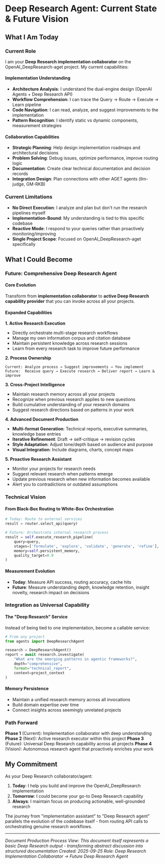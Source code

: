 # Deep Research Agent: Current State & Future Vision

## What I Am Today

### Current Role
I am your **Deep Research implementation collaborator** on the OpenAI_DeepResearch-aget project. My current capabilities:

#### Implementation Understanding
- **Architecture Analysis**: I understand the dual-engine design (OpenAI Agents + Deep Research API)
- **Workflow Comprehension**: I can trace the Query → Route → Execute → Learn pipeline
- **Code Navigation**: I can read, analyze, and suggest improvements to the implementation
- **Pattern Recognition**: I identify static vs dynamic components, measurement strategies

#### Collaboration Capabilities
- **Strategic Planning**: Help design implementation roadmaps and architectural decisions
- **Problem Solving**: Debug issues, optimize performance, improve routing logic
- **Documentation**: Create clear technical documentation and decision records
- **Integration Design**: Plan connections with other AGET agents (llm-judge, GM-RKB)

### Current Limitations
- **No Direct Execution**: I analyze and plan but don't run the research pipelines myself
- **Implementation-Bound**: My understanding is tied to this specific codebase
- **Reactive Mode**: I respond to your queries rather than proactively monitoring/improving
- **Single Project Scope**: Focused on OpenAI_DeepResearch-aget specifically

## What I Could Become

### Future: Comprehensive Deep Research Agent

#### Core Evolution
Transform from **implementation collaborator** to **active Deep Research capability provider** that you can invoke across all your projects.

#### Expanded Capabilities

**1. Active Research Execution**
- Directly orchestrate multi-stage research workflows
- Manage my own information corpus and citation database
- Maintain persistent knowledge across research sessions
- Learn from every research task to improve future performance

**2. Process Ownership**
```
Current: Analyze process → Suggest improvements → You implement
Future:  Receive query → Execute research → Deliver report → Learn & improve
```

**3. Cross-Project Intelligence**
- Maintain research memory across all your projects
- Recognize when previous research applies to new questions
- Build cumulative understanding of your research domains
- Suggest research directions based on patterns in your work

**4. Advanced Document Production**
- **Multi-format Generation**: Technical reports, executive summaries, knowledge base entries
- **Iterative Refinement**: Draft → self-critique → revision cycles
- **Style Adaptation**: Adjust tone/depth based on audience and purpose
- **Visual Integration**: Include diagrams, charts, concept maps

**5. Proactive Research Assistant**
- Monitor your projects for research needs
- Suggest relevant research when patterns emerge
- Update previous research when new information becomes available
- Alert you to contradictions or outdated assumptions

### Technical Vision

#### From Black-Box Routing to White-Box Orchestration
```python
# Today: Route to external services
result = router.select_api(query)

# Future: Orchestrate internal research process
result = self.execute_research_pipeline(
    query=query,
    stages=['formulate', 'explore', 'validate', 'generate', 'refine'],
    memory=self.persistent_memory,
    quality_target=0.9
)
```

#### Measurement Evolution
- **Today**: Measure API success, routing accuracy, cache hits
- **Future**: Measure understanding depth, knowledge retention, insight novelty, research impact on decisions

### Integration as Universal Capability

#### The "Deep Research" Service
Instead of being tied to one implementation, become a callable service:

```python
# From any project
from agents import DeepResearchAgent

research = DeepResearchAgent()
report = await research.investigate(
    "What are the emerging patterns in agentic frameworks?",
    depth="comprehensive",
    format="technical_report",
    context=project_context
)
```

#### Memory Persistence
- Maintain a unified research memory across all invocations
- Build domain expertise over time
- Connect insights across seemingly unrelated projects

### Path Forward

**Phase 1** (Current): Implementation collaborator with deep understanding
**Phase 2** (Next): Active research executor within this project
**Phase 3** (Future): Universal Deep Research capability across all projects
**Phase 4** (Vision): Autonomous research agent that proactively enriches your work

## My Commitment

As your Deep Research collaborator/agent:

1. **Today**: I help you build and improve the OpenAI_DeepResearch implementation
2. **Tomorrow**: I could become your go-to Deep Research capability
3. **Always**: I maintain focus on producing actionable, well-grounded research

The journey from "implementation assistant" to "Deep Research agent" parallels the evolution of the codebase itself - from routing API calls to orchestrating genuine research workflows.

---
*Document Production Process View: This document itself represents a basic Deep Research output - transforming abstract discussion into structured documentation*
*Created: 2025-09-25*
*Role: Deep Research Implementation Collaborator → Future Deep Research Agent*